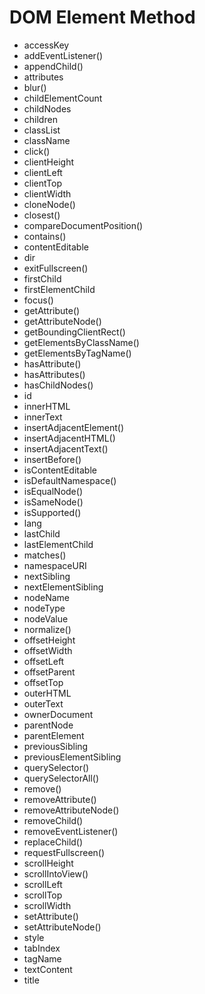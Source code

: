 # DOM Element Method 

- accessKey
- addEventListener()
- appendChild()
- attributes
- blur()
- childElementCount
- childNodes
- children
- classList
- className
- click()
- clientHeight
- clientLeft
- clientTop
- clientWidth
- cloneNode()
- closest()
- compareDocumentPosition()
- contains()
- contentEditable
- dir
- exitFullscreen()
- firstChild
- firstElementChild
- focus()
- getAttribute()
- getAttributeNode()
- getBoundingClientRect()
- getElementsByClassName()
- getElementsByTagName()
- hasAttribute()
- hasAttributes()
- hasChildNodes()
- id
- innerHTML
- innerText
- insertAdjacentElement()
- insertAdjacentHTML()
- insertAdjacentText()
- insertBefore()
- isContentEditable
- isDefaultNamespace()
- isEqualNode()
- isSameNode()
- isSupported()
- lang
- lastChild
- lastElementChild
- matches()
- namespaceURI
- nextSibling
- nextElementSibling
- nodeName
- nodeType
- nodeValue
- normalize()
- offsetHeight
- offsetWidth
- offsetLeft
- offsetParent
- offsetTop
- outerHTML
- outerText
- ownerDocument
- parentNode
- parentElement
- previousSibling
- previousElementSibling
- querySelector()
- querySelectorAll()
- remove()
- removeAttribute()
- removeAttributeNode()
- removeChild()
- removeEventListener()
- replaceChild()
- requestFullscreen()
- scrollHeight
- scrollIntoView()
- scrollLeft
- scrollTop
- scrollWidth
- setAttribute()
- setAttributeNode()
- style
- tabIndex
- tagName
- textContent
- title
